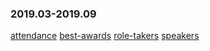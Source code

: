 ### 2019.03-2019.09
[attendance](https://eshtmc.github.io/education/meetings/2019.03-2019.09/attendance.html)
[best-awards](https://eshtmc.github.io/education/meetings/2019.03-2019.09/best-awards)
[role-takers](https://eshtmc.github.io/education/meetings/2019.03-2019.09/role-takers)
[speakers](https://eshtmc.github.io/education/meetings/2019.03-2019.09/speakers)
